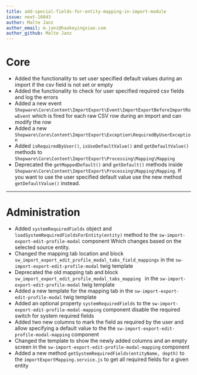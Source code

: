 ```yaml
---
title: add-special-fields-for-entity-mapping-in-import-module
issue: next-16043
author: Malte Janz
author_email: m.janz@haokeyingxiao.com 
author_github: Malte Janz
---
```

# Core
* Added the functionality to set user specified default values during an import if the csv field is not set or empty
* Added the functionality to check for user specified required csv fields and log the errors
* Added a new event `Shopware\Core\Content\ImportExport\Event\ImportExportBeforeImportRowEvent` which is fired for each raw CSV row during an import and can modify the row
* Added a new `Shopware\Core\Content\ImportExport\Exception\RequiredByUserException`
* Added `isRequiredByUser()`, `isUseDefaultValue()` and `getDefaultValue()` methods to `Shopware\Core\Content\ImportExport\Processing\Mapping\Mapping`
* Deprecated the `getMappedDefault()` and `getDefault()` methods inside `Shopware\Core\Content\ImportExport\Processing\Mapping\Mapping`.
  If you want to use the user specified default value use the new method `getDefaultValue()` instead.

___
# Administration
* Added `systemRequiredFields` object and `loadSystemRequiredFieldsForEntity(entity)` method to the `sw-import-export-edit-profile-modal` component
  Which changes based on the selected source entity.
* Changed the mapping tab location and block `sw_import_export_edit_profile_modal_tabs_field_mappings` in the `sw-import-export-edit-profile-modal` twig template
* Deprecated the old mapping tab and block `sw_import_export_edit_profile_modal_tabs_mapping ` in the `sw-import-export-edit-profile-modal` twig template
* Added a new template for the mapping tab in the `sw-import-export-edit-profile-modal` twig template
* Added an optional property `systemRequiredFields` to the `sw-import-export-edit-profile-modal-mapping` component disable the required switch for system required fields
* Added two new columns to mark the field as required by the user and allow specifying a default value to the the `sw-import-export-edit-profile-modal-mapping` component
* Changed the template to show the newly added columns and an empty screen in the `sw-import-export-edit-profile-modal-mapping` component
* Added a new method `getSystemRequiredFields(entityName, depth)` to the `importExportMapping.service.js` to get all required fields for a given entity
